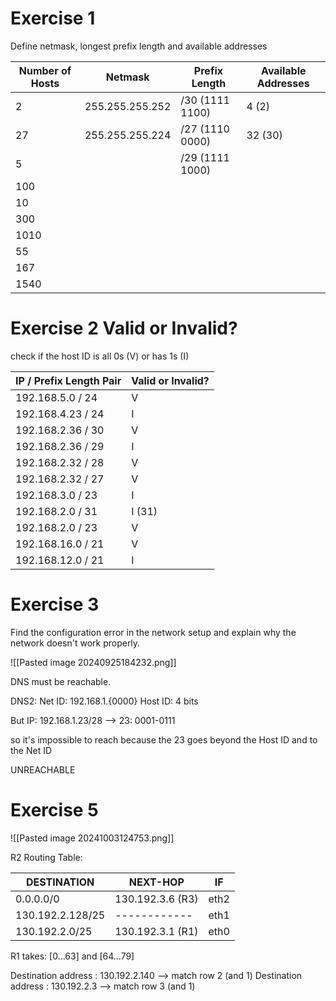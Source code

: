 # Exercise 1

Define netmask, longest prefix length and available addresses

| Number of Hosts | Netmask         | Prefix Length   | Available Addresses |
| --------------- | --------------- | --------------- | ------------------- |
| 2               | 255.255.255.252 | /30 (1111 1100) | 4 (2)               |
| 27              | 255.255.255.224 | /27 (1110 0000) | 32 (30)             |
| 5               |                 | /29 (1111 1000) |                     |
| 100             |                 |                 |                     |
| 10              |                 |                 |                     |
| 300             |                 |                 |                     |
| 1010            |                 |                 |                     |
| 55              |                 |                 |                     |
| 167             |                 |                 |                     |
| 1540            |                 |                 |                     |
# Exercise 2 Valid or Invalid?

check if the host ID is all 0s (V) or has 1s (I)

| IP / Prefix Length Pair | Valid or Invalid? |
| ----------------------- | ----------------- |
| 192.168.5.0 / 24        | V                 |
| 192.168.4.23 / 24       | I                 |
| 192.168.2.36 / 30       | V                 |
| 192.168.2.36 / 29       | I                 |
| 192.168.2.32 / 28       | V                 |
| 192.168.2.32 / 27       | V                 |
| 192.168.3.0 / 23        | I                 |
| 192.168.2.0 / 31        | I (31)            |
| 192.168.2.0 / 23        | V                 |
| 192.168.16.0 / 21       | V                 |
| 192.168.12.0 / 21       | I                 |

# Exercise 3

Find the configuration error in the network setup and explain why the network doesn't work properly.

![[Pasted image 20240925184232.png]]

DNS must be reachable.

DNS2:
	Net ID: 192.168.1.{0000}
	Host ID: 4 bits

But IP: 192.168.1.23/28 --> 23: 0001-0111

so it's impossible to reach because the 23 goes beyond the Host ID and to the Net ID

UNREACHABLE


# Exercise 5
![[Pasted image 20241003124753.png]]

R2 Routing Table:

| DESTINATION      | NEXT-HOP         | IF   |
| ---------------- | ---------------- | ---- |
| 0.0.0.0/0        | 130.192.3.6 (R3) | eth2 |
| 130.192.2.128/25 | ------------     | eth1 |
| 130.192.2.0/25   | 130.192.3.1 (R1) | eth0 |
R1 takes: [0...63] and [64...79]

Destination address : 130.192.2.140 --> match row 2 (and 1)
Destination address : 130.192.2.3 --> match row 3 (and 1)

